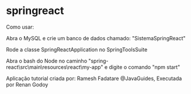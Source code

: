 # springreact
Como usar:

Abra o MySQL e crie um banco de dados chamado: "SistemaSpringReact"

Rode a classe SpringReactApplication no SpringToolsSuite

Abra o bash do Node no caminho "spring-react\src\main\resources\react\my-app" e digite o comando "npm start"

Aplicação tutorial criada por: Ramesh Fadatare @JavaGuides, 
Executada por Renan Godoy
